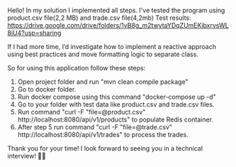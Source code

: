 Hello!
In my solution I implemented all steps.
I've tested the program using product.csv file(2,2 MB) and trade.csv file(4,2mb)
Test results: https://drive.google.com/drive/folders/1yB8g_m2twytaYDqZUmEKjbxrvsWL8iU4?usp=sharing

If I had more time, I’d investigate how to implement a reactive approach using best practices and move formatting logic to separate class.


So for using this application follow these steps:

1. Open project folder and run "mvn clean compile package"
2. Go to docker folder.
3. Run docker compose using this command "docker-compose up -d"
4. Go to your folder with test data like product.csv and trade.csv files.
5. Run command "curl -F "file=@product.csv" http://localhost:8080/api/v1/products" to populate Redis container.
6. After step 5 run command "curl -F "file=@trade.csv" http://localhost:8080/api/v1/trades" to process the trades.

Thank you for your time!
I look forward to seeing you in a technical interview! 🎯🚀

